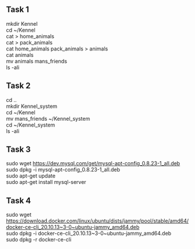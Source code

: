 ## Task 1

mkdir Kennel  
cd ~/Kennel  
cat > home_animals  
cat > pack_animals  
cat home_animals pack_animals > animals  
cat animals  
mv animals mans_friends  
ls -ali

## Task 2

cd ..  
mkdir Kennel_system  
cd ~/Kennel  
mv mans_friends ~/Kennel_system  
cd ~/Kennel_system  
ls -ali

## Task 3

sudo wget https://dev.mysql.com/get/mysql-apt-config_0.8.23-1_all.deb  
sudo dpkg -i mysql-apt-config_0.8.23-1_all.deb  
sudo apt-get update  
sudo apt-get install mysql-server

## Task 4

sudo wget https://download.docker.com/linux/ubuntu/dists/jammy/pool/stable/amd64/docker-ce-cli_20.10.13~3-0~ubuntu-jammy_amd64.deb  
sudo dpkg -i docker-ce-cli_20.10.13~3-0~ubuntu-jammy_amd64.deb  
sudo dpkg -r docker-ce-cli

